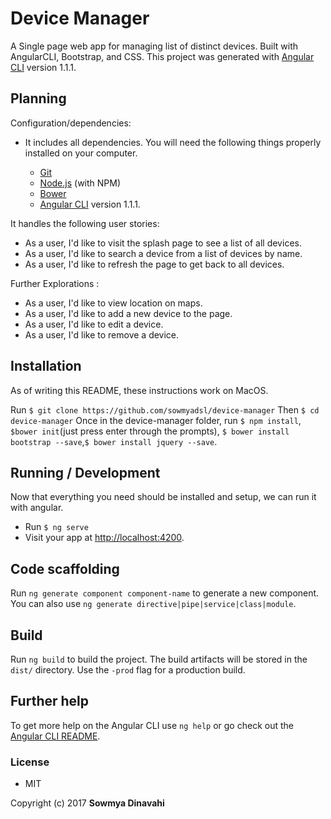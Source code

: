 # Device Manager

A Single page web app for managing list of distinct devices. Built with AngularCLI, Bootstrap, and CSS.
This project was generated with [Angular CLI](https://github.com/angular/angular-cli) version 1.1.1.

## Planning

 Configuration/dependencies:
  * It includes all dependencies.
    You will need the following things properly installed on your computer.

    * [Git](https://git-scm.com/)
    * [Node.js](https://nodejs.org/) (with NPM)
    * [Bower](https://bower.io/)
    * [Angular CLI](https://github.com/angular/angular-cli) version 1.1.1.

It handles the following user stories:

* As a user, I'd like to visit the splash page to see a list of all devices.
* As a user, I'd like to search a device from a list of devices by name.
* As a user, I'd like to refresh the page to get back to all devices.

Further Explorations :
* As a user, I'd like to view location on maps.
* As a user, I'd like to add a new device to the page.
* As a user, I'd like to edit a device.
* As a user, I'd like to remove a device.

## Installation

As of writing this README, these instructions work on MacOS.

Run `$ git clone https://github.com/sowmyadsl/device-manager`
Then `$ cd device-manager`
Once in the device-manager folder, run `$ npm install`, `$bower init`(just press enter through the prompts), `$ bower install bootstrap --save`,`$ bower install jquery --save`.

## Running / Development

  Now that everything you need should be installed and setup, we can run it with angular.

  * Run `$ ng serve`
  * Visit your app at [http://localhost:4200](http://localhost:4200).

## Code scaffolding

Run `ng generate component component-name` to generate a new component. You can also use `ng generate directive|pipe|service|class|module`.

## Build

Run `ng build` to build the project. The build artifacts will be stored in the `dist/` directory. Use the `-prod` flag for a production build.

## Further help

To get more help on the Angular CLI use `ng help` or go check out the [Angular CLI README](https://github.com/angular/angular-cli/blob/master/README.md).


### License

* MIT

Copyright (c) 2017 **Sowmya Dinavahi**
